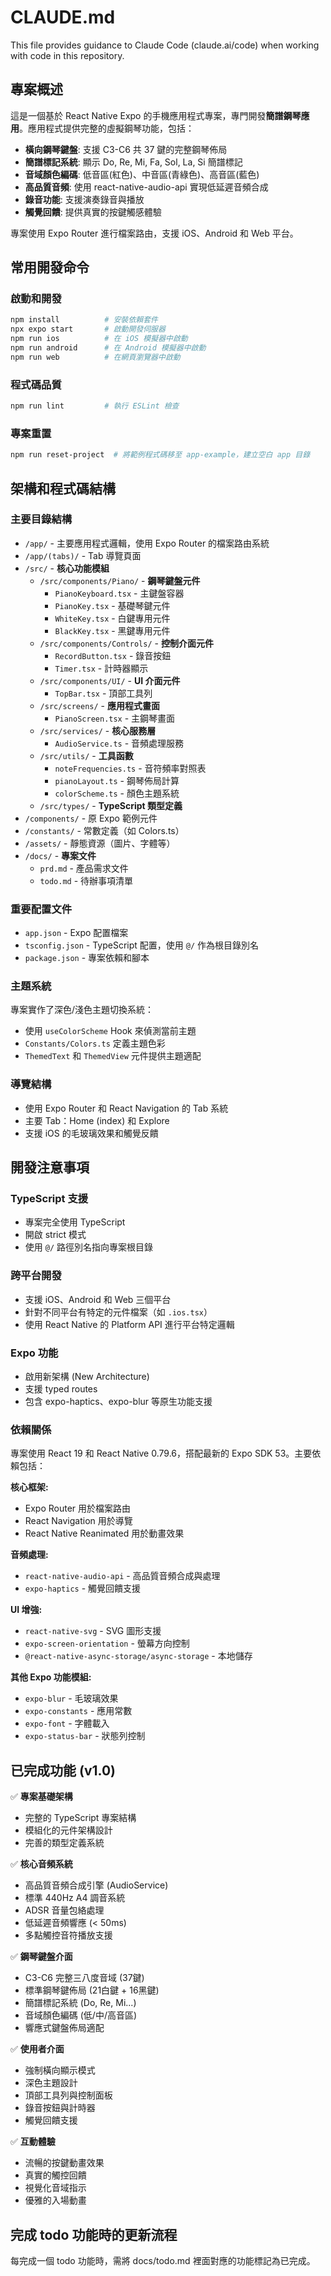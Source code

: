 # CLAUDE.md

This file provides guidance to Claude Code (claude.ai/code) when working with code in this repository.

## 專案概述

這是一個基於 React Native Expo 的手機應用程式專案，專門開發**簡譜鋼琴應用**。應用程式提供完整的虛擬鋼琴功能，包括：

- **橫向鋼琴鍵盤**: 支援 C3-C6 共 37 鍵的完整鋼琴佈局
- **簡譜標記系統**: 顯示 Do, Re, Mi, Fa, Sol, La, Si 簡譜標記
- **音域顏色編碼**: 低音區(紅色)、中音區(青綠色)、高音區(藍色)
- **高品質音頻**: 使用 react-native-audio-api 實現低延遲音頻合成
- **錄音功能**: 支援演奏錄音與播放
- **觸覺回饋**: 提供真實的按鍵觸感體驗

專案使用 Expo Router 進行檔案路由，支援 iOS、Android 和 Web 平台。

## 常用開發命令

### 啟動和開發
```bash
npm install          # 安裝依賴套件
npx expo start       # 啟動開發伺服器
npm run ios          # 在 iOS 模擬器中啟動
npm run android      # 在 Android 模擬器中啟動
npm run web          # 在網頁瀏覽器中啟動
```

### 程式碼品質
```bash
npm run lint         # 執行 ESLint 檢查
```

### 專案重置
```bash
npm run reset-project  # 將範例程式碼移至 app-example，建立空白 app 目錄
```

## 架構和程式碼結構

### 主要目錄結構
- `/app/` - 主要應用程式邏輯，使用 Expo Router 的檔案路由系統
- `/app/(tabs)/` - Tab 導覽頁面
- `/src/` - **核心功能模組**
  - `/src/components/Piano/` - **鋼琴鍵盤元件**
    - `PianoKeyboard.tsx` - 主鍵盤容器
    - `PianoKey.tsx` - 基礎琴鍵元件  
    - `WhiteKey.tsx` - 白鍵專用元件
    - `BlackKey.tsx` - 黑鍵專用元件
  - `/src/components/Controls/` - **控制介面元件**
    - `RecordButton.tsx` - 錄音按鈕
    - `Timer.tsx` - 計時器顯示
  - `/src/components/UI/` - **UI 介面元件**
    - `TopBar.tsx` - 頂部工具列
  - `/src/screens/` - **應用程式畫面**
    - `PianoScreen.tsx` - 主鋼琴畫面
  - `/src/services/` - **核心服務層**
    - `AudioService.ts` - 音頻處理服務
  - `/src/utils/` - **工具函數**
    - `noteFrequencies.ts` - 音符頻率對照表
    - `pianoLayout.ts` - 鋼琴佈局計算
    - `colorScheme.ts` - 顏色主題系統
  - `/src/types/` - **TypeScript 類型定義**
- `/components/` - 原 Expo 範例元件
- `/constants/` - 常數定義（如 Colors.ts）
- `/assets/` - 靜態資源（圖片、字體等）
- `/docs/` - **專案文件**
  - `prd.md` - 產品需求文件
  - `todo.md` - 待辦事項清單

### 重要配置文件
- `app.json` - Expo 配置檔案
- `tsconfig.json` - TypeScript 配置，使用 `@/` 作為根目錄別名
- `package.json` - 專案依賴和腳本

### 主題系統
專案實作了深色/淺色主題切換系統：
- 使用 `useColorScheme` Hook 來偵測當前主題
- `Constants/Colors.ts` 定義主題色彩
- `ThemedText` 和 `ThemedView` 元件提供主題適配

### 導覽結構
- 使用 Expo Router 和 React Navigation 的 Tab 系統
- 主要 Tab：Home (index) 和 Explore
- 支援 iOS 的毛玻璃效果和觸覺反饋

## 開發注意事項

### TypeScript 支援
- 專案完全使用 TypeScript
- 開啟 strict 模式
- 使用 `@/` 路徑別名指向專案根目錄

### 跨平台開發
- 支援 iOS、Android 和 Web 三個平台
- 針對不同平台有特定的元件檔案（如 `.ios.tsx`）
- 使用 React Native 的 Platform API 進行平台特定邏輯

### Expo 功能
- 啟用新架構 (New Architecture)
- 支援 typed routes
- 包含 expo-haptics、expo-blur 等原生功能支援

### 依賴關係
專案使用 React 19 和 React Native 0.79.6，搭配最新的 Expo SDK 53。主要依賴包括：

**核心框架:**
- Expo Router 用於檔案路由
- React Navigation 用於導覽
- React Native Reanimated 用於動畫效果

**音頻處理:**
- `react-native-audio-api` - 高品質音頻合成與處理
- `expo-haptics` - 觸覺回饋支援

**UI 增強:**
- `react-native-svg` - SVG 圖形支援
- `expo-screen-orientation` - 螢幕方向控制
- `@react-native-async-storage/async-storage` - 本地儲存

**其他 Expo 功能模組:**
- `expo-blur` - 毛玻璃效果
- `expo-constants` - 應用常數
- `expo-font` - 字體載入
- `expo-status-bar` - 狀態列控制

## 已完成功能 (v1.0)

✅ **專案基礎架構**
- 完整的 TypeScript 專案結構
- 模組化的元件架構設計
- 完善的類型定義系統

✅ **核心音頻系統**
- 高品質音頻合成引擎 (AudioService)
- 標準 440Hz A4 調音系統
- ADSR 音量包絡處理
- 低延遲音頻響應 (< 50ms)
- 多點觸控音符播放支援

✅ **鋼琴鍵盤介面**
- C3-C6 完整三八度音域 (37鍵)
- 標準鋼琴鍵佈局 (21白鍵 + 16黑鍵)
- 簡譜標記系統 (Do, Re, Mi...)
- 音域顏色編碼 (低/中/高音區)
- 響應式鍵盤佈局適配

✅ **使用者介面**
- 強制橫向顯示模式
- 深色主題設計
- 頂部工具列與控制面板
- 錄音按鈕與計時器
- 觸覺回饋支援

✅ **互動體驗**
- 流暢的按鍵動畫效果
- 真實的觸控回饋
- 視覺化音域指示
- 優雅的入場動畫

## 完成 todo 功能時的更新流程

每完成一個 todo 功能時，需將 docs/todo.md 裡面對應的功能標記為已完成。